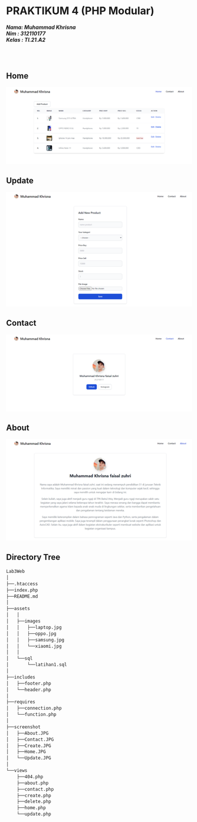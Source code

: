 # PRAKTIKUM 4 (PHP Modular)

**_Nama: Muhammad Khrisna_** <br/>
**_Nim : 312110177_** <br/>
**_Kelas : TI.21.A2_** <br/>

<br/><br/>

## **Home**
<img src="screenshot/ina.png">

<br/>

## **Update**
<img src="screenshot/ina2.png">

<br/>

## **Contact**
<img src="screenshot/ina3.png">

<br/>

## **About**
<img src="screenshot/ina4.png">

<br/>

## **Directory Tree**
```bash
Lab3Web
│ 
├──.htaccess
├──index.php
├──README.md
│
├──assets
│   │
│   ├──images
│   │   ├──laptop.jpg
│   │   ├──oppo.jpg
│   │   ├──samsung.jpg
│   │   └──xiaomi.jpg
│   │
│   └──sql
│       └──latihan1.sql
│
├──includes
│   ├──footer.php
│   └──header.php
│
├──requires
│   ├──connection.php
│   └──function.php
│
├──screenshot
│   ├──About.JPG
│   ├──Contact.JPG
│   ├──Create.JPG
│   ├──Home.JPG
│   └──Update.JPG
│
└──views
    ├──404.php
    ├──about.php
    ├──contact.php
    ├──create.php
    ├──delete.php
    ├──home.php
    └──update.php
```

